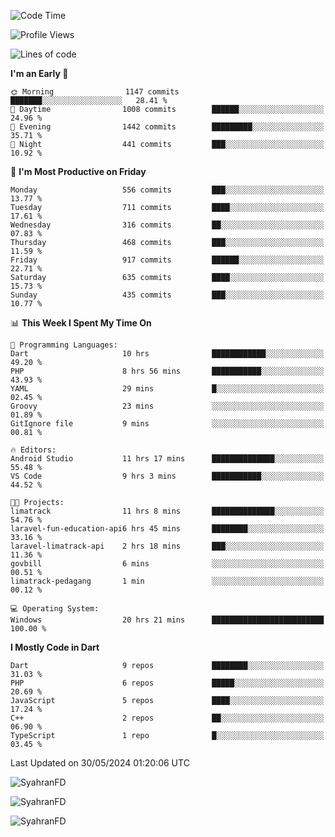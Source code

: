 <!--START_SECTION:waka-->
![Code Time](http://img.shields.io/badge/Code%20Time-308%20hrs%2054%20mins-blue)

![Profile Views](http://img.shields.io/badge/Profile%20Views-1-blue)

![Lines of code](https://img.shields.io/badge/From%20Hello%20World%20I%27ve%20Written-1.8%20million%20lines%20of%20code-blue)

**I'm an Early 🐤** 

```text
🌞 Morning                1147 commits        ███████░░░░░░░░░░░░░░░░░░   28.41 % 
🌆 Daytime                1008 commits        ██████░░░░░░░░░░░░░░░░░░░   24.96 % 
🌃 Evening                1442 commits        █████████░░░░░░░░░░░░░░░░   35.71 % 
🌙 Night                  441 commits         ███░░░░░░░░░░░░░░░░░░░░░░   10.92 % 
```
📅 **I'm Most Productive on Friday** 

```text
Monday                   556 commits         ███░░░░░░░░░░░░░░░░░░░░░░   13.77 % 
Tuesday                  711 commits         ████░░░░░░░░░░░░░░░░░░░░░   17.61 % 
Wednesday                316 commits         ██░░░░░░░░░░░░░░░░░░░░░░░   07.83 % 
Thursday                 468 commits         ███░░░░░░░░░░░░░░░░░░░░░░   11.59 % 
Friday                   917 commits         ██████░░░░░░░░░░░░░░░░░░░   22.71 % 
Saturday                 635 commits         ████░░░░░░░░░░░░░░░░░░░░░   15.73 % 
Sunday                   435 commits         ███░░░░░░░░░░░░░░░░░░░░░░   10.77 % 
```


📊 **This Week I Spent My Time On** 

```text
💬 Programming Languages: 
Dart                     10 hrs              ████████████░░░░░░░░░░░░░   49.20 % 
PHP                      8 hrs 56 mins       ███████████░░░░░░░░░░░░░░   43.93 % 
YAML                     29 mins             █░░░░░░░░░░░░░░░░░░░░░░░░   02.45 % 
Groovy                   23 mins             ░░░░░░░░░░░░░░░░░░░░░░░░░   01.89 % 
GitIgnore file           9 mins              ░░░░░░░░░░░░░░░░░░░░░░░░░   00.81 % 

🔥 Editors: 
Android Studio           11 hrs 17 mins      ██████████████░░░░░░░░░░░   55.48 % 
VS Code                  9 hrs 3 mins        ███████████░░░░░░░░░░░░░░   44.52 % 

🐱‍💻 Projects: 
limatrack                11 hrs 8 mins       ██████████████░░░░░░░░░░░   54.76 % 
laravel-fun-education-api6 hrs 45 mins       ████████░░░░░░░░░░░░░░░░░   33.16 % 
laravel-limatrack-api    2 hrs 18 mins       ███░░░░░░░░░░░░░░░░░░░░░░   11.36 % 
govbill                  6 mins              ░░░░░░░░░░░░░░░░░░░░░░░░░   00.51 % 
limatrack-pedagang       1 min               ░░░░░░░░░░░░░░░░░░░░░░░░░   00.12 % 

💻 Operating System: 
Windows                  20 hrs 21 mins      █████████████████████████   100.00 % 
```

**I Mostly Code in Dart** 

```text
Dart                     9 repos             ████████░░░░░░░░░░░░░░░░░   31.03 % 
PHP                      6 repos             █████░░░░░░░░░░░░░░░░░░░░   20.69 % 
JavaScript               5 repos             ████░░░░░░░░░░░░░░░░░░░░░   17.24 % 
C++                      2 repos             ██░░░░░░░░░░░░░░░░░░░░░░░   06.90 % 
TypeScript               1 repo              █░░░░░░░░░░░░░░░░░░░░░░░░   03.45 % 
```




 Last Updated on 30/05/2024 01:20:06 UTC
<!--END_SECTION:waka-->

<p align="left">
  <img src="https://github-readme-stats.vercel.app/api/top-langs?username=SyahranFD&layout=donut&hide=C%2B%2B,CMake,css&show_icons=true&locale=en&&theme=blueberry" alt="SyahranFD" />
</p>

<p align="left">
  <img src="https://github-readme-stats.vercel.app/api?username=SyahranFD&show_icons=true&locale=en&theme=blueberry" alt="SyahranFD" />
</p>

<p align="left">
  <img src="https://streak-stats.demolab.com/?user=SyahranFD&theme=blueberry" alt="SyahranFD"/>
</p>
